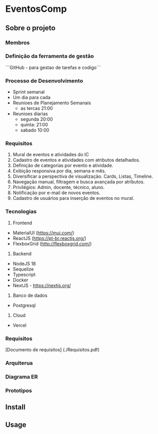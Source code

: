 # EventosComp

## Sobre o projeto


### Membros

### Definição da ferramenta de gestão

´´´GitHub - para gestao de tarefas e codigo´´´

### Processo de Desenvolvimento
 - Sprint semanal
 - Um dia para cada 
 - Reunioes de Planejamento Semanais 
    - as tercas 21:00
 - Reunioes diarias 
    - segunda 20:00
    - quinta: 21:00
    - sabado 10:00
### Requisitos
1. Mural de eventos e atividades do IC
1. Cadastro de eventos e atividades com atributos detalhados.
1. Definição de categorias por evento e atividade.
1. Exibição responsiva por dia, semana e mês.
1. Diversificar a perspectiva de visualização. Cards, Listas, Timeline.
1. Navegação manual, filtragem e busca avançada por atributos.
1. Privilégios: Admin, docente, técnico, aluno.
1. Notificação por e-mail de novos eventos.
1. Cadastro de usuários para inserção de eventos no mural.
### Tecnologias
1. Frontend
- MaterialUI (https://mui.com/)
- ReactJS (https://pt-br.reactjs.org/)
- FlexboxGrid (http://flexboxgrid.com/)
1. Backend
- NodeJS 18 
- Sequelize
- Typescript
- Docker
- NextJS - https://nextjs.org/
1. Banco de dados
- Postgresql
1. Cloud
- Vercel
### Requisitos
[Documento de requisitos] (./Requisitos.pdf)
### Arquiterua
### Diagrama ER
### Prototipos



## Install


## Usage


